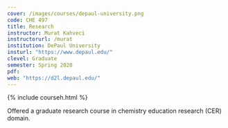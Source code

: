 ```yaml
---
cover: /images/courses/depaul-university.png
code: CHE 497
title: Research
instructor: Murat Kahveci
instructorurl: /murat
institution: DePaul University
insturl: "https://www.depaul.edu/"
clevel: Graduate
semester: Spring 2020
pdf:
web: "https://d2l.depaul.edu/"
---
```

{% include courseh.html %}

Offered a graduate research course in chemistry education research (CER) domain.